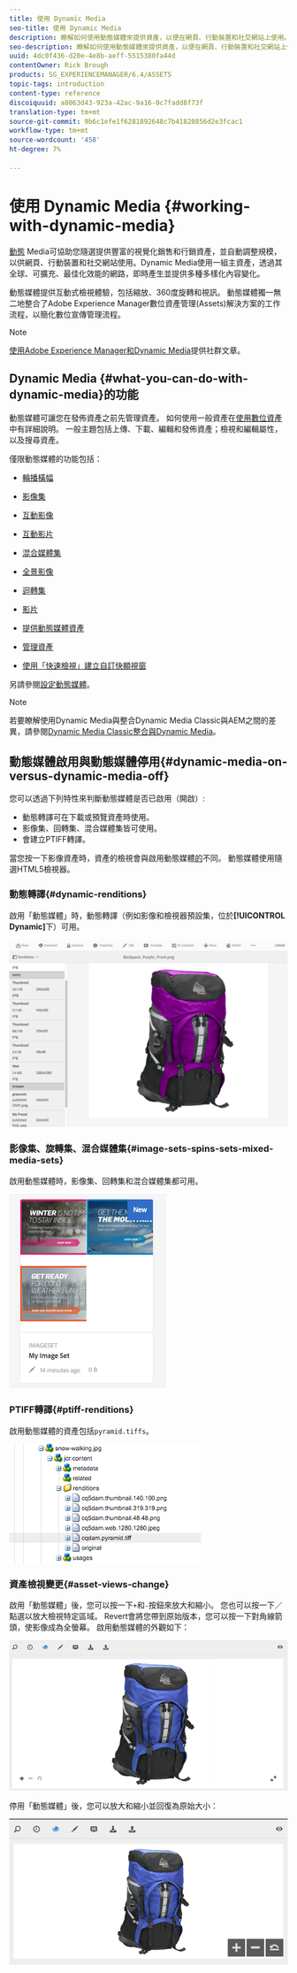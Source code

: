 ```yaml
---
title: 使用 Dynamic Media
seo-title: 使用 Dynamic Media
description: 瞭解如何使用動態媒體來提供資產，以便在網頁、行動裝置和社交網站上使用。
seo-description: 瞭解如何使用動態媒體來提供資產，以便在網頁、行動裝置和社交網站上使用。
uuid: 4dc0f436-d20e-4e8b-aeff-5515380fa44d
contentOwner: Rick Brough
products: SG_EXPERIENCEMANAGER/6.4/ASSETS
topic-tags: introduction
content-type: reference
discoiquuid: a8063d43-923a-42ac-9a16-0c7fadd8f73f
translation-type: tm+mt
source-git-commit: 9b6c1efe1f6281892648c7b41820856d2e3fcac1
workflow-type: tm+mt
source-wordcount: '458'
ht-degree: 7%

---
```



# 使用 Dynamic Media {#working-with-dynamic-media}

[動態](https://www.adobe.com/solutions/web-experience-management/dynamic-media.html) Media可協助您隨選提供豐富的視覺化銷售和行銷資產，並自動調整規模，以供網頁、行動裝置和社交網站使用。Dynamic Media使用一組主資產，透過其全球、可擴充、最佳化效能的網路，即時產生並提供多種多樣化內容變化。

動態媒體提供互動式檢視體驗，包括縮放、360度旋轉和視訊。 動態媒體獨一無二地整合了Adobe Experience Manager數位資產管理(Assets)解決方案的工作流程，以簡化數位宣傳管理流程。

>[!NOTE]
>
>[使用Adobe Experience Manager和Dynamic Media](https://helpx.adobe.com/experience-manager/using/aem_dynamic_media.html)提供社群文章。

## Dynamic Media {#what-you-can-do-with-dynamic-media}的功能

動態媒體可讓您在發佈資產之前先管理資產。 如何使用一般資產在[使用數位資產](managing-assets-touch-ui.md)中有詳細說明。 一般主題包括上傳、下載、編輯和發佈資產；檢視和編輯屬性，以及搜尋資產。

僅限動態媒體的功能包括：

* [輪播橫幅](carousel-banners.md)
* [影像集](image-sets.md)
* [互動影像](interactive-images.md)
* [互動影片](interactive-videos.md)
* [混合媒體集](mixed-media-sets.md)
* [全景影像](panoramic-images.md)

* [迴轉集](spin-sets.md)
* [影片](video.md)
* [提供動態媒體資產](delivering-dynamic-media-assets.md)
* [管理資產](managing-assets.md)
* [使用「快速檢視」建立自訂快顯視窗](custom-pop-ups.md)

另請參閱[設定動態媒體](administering-dynamic-media.md)。

>[!NOTE]
>
>若要瞭解使用Dynamic Media與整合Dynamic Media Classic與AEM之間的差異，請參閱[Dynamic Media Classic整合與Dynamic Media](/help/sites-administering/scene7.md#aem-scene-integration-versus-dynamic-media)。

## 動態媒體啟用與動態媒體停用{#dynamic-media-on-versus-dynamic-media-off}

您可以透過下列特性來判斷動態媒體是否已啟用（開啟）:

* 動態轉譯可在下載或預覽資產時使用。
* 影像集、回轉集、混合媒體集皆可使用。
* 會建立PTIFF轉譯。

當您按一下影像資產時，資產的檢視會與啟用動態媒體[的](config-dynamic.md#enabling-dynamic-media)不同。 動態媒體使用隨選HTML5檢視器。

### 動態轉譯{#dynamic-renditions}

啟用「動態媒體」時，動態轉譯（例如影像和檢視器預設集，位於&#x200B;**[!UICONTROL Dynamic]**&#x200B;下）可用。

![chlimage_1-358](assets/chlimage_1-358.png)

### 影像集、旋轉集、混合媒體集{#image-sets-spins-sets-mixed-media-sets}

啟用動態媒體時，影像集、回轉集和混合媒體集都可用。

![chlimage_1-359](assets/chlimage_1-359.png)

### PTIFF轉譯{#ptiff-renditions}

啟用動態媒體的資產包括`pyramid.tiffs`。

![chlimage_1-360](assets/chlimage_1-360.png)

### 資產檢視變更{#asset-views-change}

啟用「動態媒體」後，您可以按一下`+`和`-`按鈕來放大和縮小。 您也可以按一下／點選以放大檢視特定區域。 Revert會將您帶到原始版本，您可以按一下對角線箭頭，使影像成為全螢幕。 啟用動態媒體的外觀如下：

![chlimage_1-361](assets/chlimage_1-361.png)

停用「動態媒體」後，您可以放大和縮小並回復為原始大小：

![chlimage_1-362](assets/chlimage_1-362.png)
